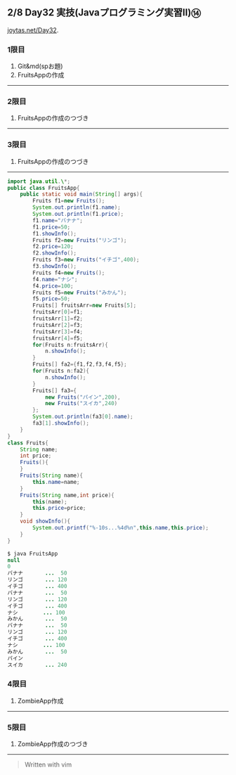 ## 2/8 Day32 実技(Javaプログラミング実習Ⅱ)⑭
[joytas.net/Day32](https://joytas.net/%e8%a8%93%e7%b7%b4/day32).
### 1限目
1. Git&md(spお題)
1. FruitsAppの作成
---
### 2限目
1. FruitsAppの作成のつづき
---
### 3限目
1. FruitsAppの作成のつづき
---
~~~java
import java.util.\*;
public class FruitsApp{
	public static void main(String[] args){
		Fruits f1=new Fruits();
		System.out.println(f1.name);
		System.out.println(f1.price);
		f1.name="バナナ";
		f1.price=50;
		f1.showInfo();
		Fruits f2=new Fruits("リンゴ");
		f2.price=120;
		f2.showInfo();
		Fruits f3=new Fruits("イチゴ",400);
		f3.showInfo();
		Fruits f4=new Fruits();
		f4.name="ナシ";
		f4.price=100;
		Fruits f5=new Fruits("みかん");
		f5.price=50;
		Fruits[] fruitsArr=new Fruits[5];
		fruitsArr[0]=f1;
		fruitsArr[1]=f2;
		fruitsArr[2]=f3;
		fruitsArr[3]=f4;
		fruitsArr[4]=f5;
		for(Fruits n:fruitsArr){
			n.showInfo();
		}
		Fruits[] fa2={f1,f2,f3,f4,f5};
		for(Fruits n:fa2){
			n.showInfo();
		}
		Fruits[] fa3={
			new Fruits("パイン",200),
			new Fruits("スイカ",240)
		};
		System.out.println(fa3[0].name);
		fa3[1].showInfo();
	}
}
class Fruits{
	String name;
	int price;
	Fruits(){
	}
	Fruits(String name){
		this.name=name;
	}
	Fruits(String name,int price){
		this(name);
		this.price=price;
	}
	void showInfo(){
		System.out.printf("%-10s...%4d%n",this.name,this.price);
	}
}
~~~
~~~java
$ java FruitsApp
null
0
バナナ       ...  50
リンゴ       ... 120
イチゴ       ... 400
バナナ       ...  50
リンゴ       ... 120
イチゴ       ... 400
ナシ        ... 100
みかん       ...  50
バナナ       ...  50
リンゴ       ... 120
イチゴ       ... 400
ナシ        ... 100
みかん       ...  50
パイン
スイカ       ... 240
~~~
### 4限目
1. ZombieApp作成
---
### 5限目
1. ZombieApp作成のつづき
----
> Written with vim
